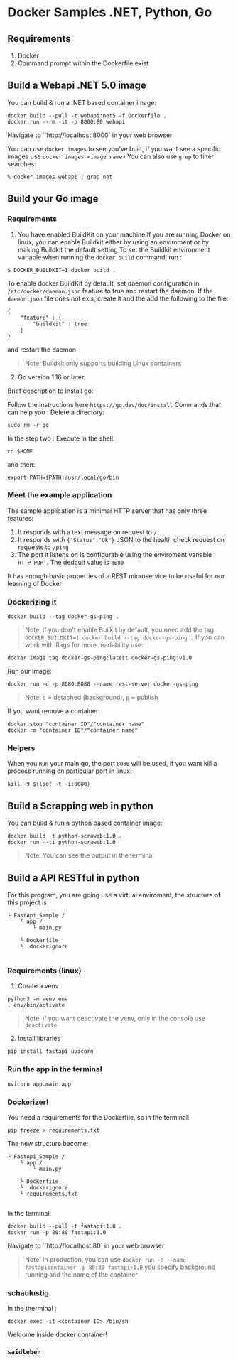 # Docker Samples .NET, Python, Go

## Requirements
1. Docker
2. Command prompt within the Dockerfile exist

## Build a Webapi .NET 5.0 image
You can build & run a .NET based container image:

```console
docker build --pull -t webapi:net5 -f Dockerfile .
docker run --rm -it -p 8000:80 webapi
```
Navigate to ``http://localhost:8000` in your web browser

You can use `docker images` to see you've built, if you want see a specific images use `docker images <image name>`
You can also use `grep` to filter searches:

```console
% docker images webapi | grep net 
```

## Build your Go image

### Requirements
1. You have enabled BuildKit on your machine
If you are running Docker on linux, you can enable Buildkit either by using an enviroment or by making Buildkit the default setting
To set the Buildkit environment variable when running the `docker build` command, run : 
```console
$ DOCKER_BUILDKIT=1 docker build .
```

To enable docker BuildKit by default, set daemon configuration in `/etc/docker/daemon.json` feature to true and restart the daemon. If the `daemon.json` file does not exis, create it and the add the following to the file:
```console
{
    "feature" : {
        "buildkit" : true
    }
}
```
and restart the daemon

> Note: Buildkit only supports building Linux containers
2. Go version 1.16 or later

Brief description to install go:

Follow the instructions here `https://go.dev/doc/install`
Commands that can help you :
Delete a directory:
```console
sudo rm -r go
```
In the step two :
Execute in the shell:
```console
cd $HOME
```
and then:
```console
export PATH=$PATH:/usr/local/go/bin
```
### Meet the example application
The sample application is a minimal HTTP server that has only three features:
1. It responds with a text message on request to `/.`
2. It responds with `{"Status":"Ok"}` JSON to the health check request on requests to `/ping`
3. The port it listens on is configurable using the enviroment variable `HTTP_PORT`. The dedault value is `8080`

It has enough basic properties of a REST microservice to be useful for our learning of Docker

### Dockerizing it
```console
docker build --tag docker-gs-ping .
```
> Note: if you don't enable Builkit by default, you need add the tag `DOCKER_BUILDKIT=1 docker build --tag docker-gs-ping .`
If you can work with flags for more readability use:

```console
docker image tag docker-gs-ping:latest docker-gs-ping:v1.0
```
Run our image:
```console
docker run -d -p 8080:8080 --name rest-server docker-gs-ping
```
> Note: `d` = detached (background), `p` = publish 

If you want remove a container:
```console
docker stop "container ID"/"container name"
docker rm "container ID"/"container name"
```
### Helpers
When you `Run` your main.go, the port  `8080` will be used, if you want kill a process running on particular port in linux:

```console
kill -9 $(lsof -t -i:8080)
```

## Build a Scrapping web in python
You can build & run a python based container image:

```console
docker build -t python-scraweb:1.0 .
docker run --ti python-scraweb:1.0
```

> Note: You can see the output in the terminal

## Build a API RESTful in python
For this program, you are going use a virtual enviroment, the structure of this project is:

```
└ FastApi_Sample /
    └ app /
        └ main.py

    └ Dockerfile
    └ .dockerignore
    
```
### Requirements (linux)
1. Create a venv

```console
python3 -m venv env
. env/bin/activate
```
> Note: if you want deactivate the venv, only in the console use `deactivate`

2. Install libraries

```console
pip install fastapi uvicorn
```
### Run the app in the terminal

```console
uvicorn app.main:app
```
### Dockerizer!
You need a requirements for the Dockerfile, so in the terminal:

```console
pip freeze > requirements.txt
```
The new structure become:

```
└ FastApi_Sample /
    └ app /
        └ main.py

    └ Dockerfile
    └ .dockerignore
    └ requirements.txt
    
```

In the terminal:

```console
docker build --pull -t fastapi:1.0 .
docker run -p 80:80 fastapi:1.0 
```
Navigate to ``http://localhost:80` in your web browser

> Note: In production, you can use `docker run -d --name fastapicontainer -p 80:80 fastapi:1.0` you specify background running and the name of the container

### schaulustig

In the therminal :

```console
docker exec -it <container ID> /bin/sh
```
Welcome inside docker container!

### `saidleben`


